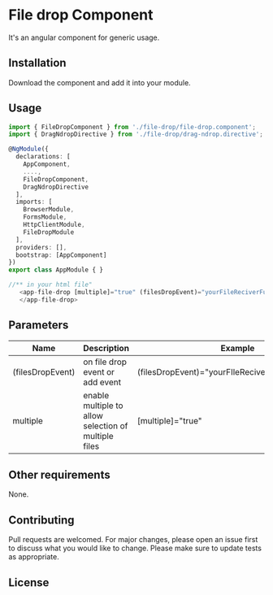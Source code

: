 
# File drop Component

It's an angular component for generic usage.

## Installation

Download the component and add it into your module.

## Usage

```TypeScript
import { FileDropComponent } from './file-drop/file-drop.component';
import { DragNdropDirective } from './file-drop/drag-ndrop.directive';

@NgModule({
  declarations: [
    AppComponent,
    ....,
    FileDropComponent,
    DragNdropDirective
  ],
  imports: [
    BrowserModule,
    FormsModule,
    HttpClientModule,
    FileDropModule
  ],
  providers: [],
  bootstrap: [AppComponent]
})
export class AppModule { }

//** in your html file"
   <app-file-drop [multiple]="true" (filesDropEvent)="yourFileReciverFunction($event)">
   </app-file-drop>
```

## Parameters
Name  | Description | Example | 
------------- | ------------- | -------------
(filesDropEvent)  | on file drop event or add event | (filesDropEvent)="yourFIleReciverFunction($event)"|
multiple | enable multiple to allow selection of multiple files | [multiple]="true"

## Other requirements
None.


## Contributing
Pull requests are welcomed. For major changes, please open an issue first to discuss what you would like to change.
Please make sure to update tests as appropriate.


## License
